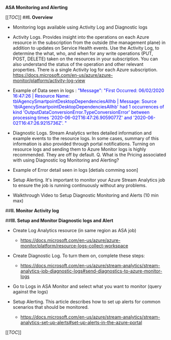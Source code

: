 **ASA Monitoring and Alerting** 

[[_TOC_]]
##**I. Overview** 

   - Monitoring logs available using Activity Log and Diagnostic logs 

   - Activity Logs. Provides insight into the operations on each Azure resource in the subscription from the outside (the management plane) in addition to updates on Service Health events. Use the Activity Log, to determine the what, who, and when for any write operations (PUT, POST, DELETE) taken on the resources in your subscription. You can also understand the status of the operation and other relevant properties. There is a single Activity log for each Azure subscription.
https://docs.microsoft.com/en-us/azure/azure-monitor/platform/activity-log-view

   - Example of Data seen in logs : <span style="color:#0000FF"> "Message": "First Occurred: 06/02/2020 16:47:26 | Resource Name: tblAgencySmartpointDesktopDependenciesAllhb | Message: Source 'tblAgencySmartpointDesktopDependenciesAllhb' had 1 occurrences of kind 'OutputDataConversionError.TypeConversionError' between processing times '2020-06-02T16:47:26.9059077Z' and '2020-06-02T16:47:26.9215736Z'. "</span>

   - Diagnostic Logs. Stream Analytics writes detailed information and example events to the resource logs. In some cases, summary of this information is also provided through portal notifications.  Turning on resource logs and sending them to Azure Monitor logs is highly recommended. They are off by default.  Q. What is the Pricing associated with using Diagnostic log Monitoring and Alerting? 

   - Example of Error detail seen in logs [detials comming soon]

   - Setup Alerting. It's important to monitor your Azure Stream Analytics job to ensure the job is running continuously without any problems. 

   - Walkthrough Video to Setup Diagnostic Monitoring and Alerts (10 min max) 

##**II. Monitor Activity log** 

##**III. Setup and Monitor Diagnostic logs and Alert**  

   - Create Log Analytics resource (in same region as ASA job) 

     - https://docs.microsoft.com/en-us/azure/azure-monitor/platform/resource-logs-collect-workspace 

   - Create Diagnostic Log. To turn them on, complete these steps: 

     - https://docs.microsoft.com/en-us/azure/stream-analytics/stream-analytics-job-diagnostic-logs#send-diagnostics-to-azure-monitor-logs 

   - Go to Logs in ASA Monitor and select what you want to monitor (query against the logs) 

   - Setup Alerting. This article describes how to set up alerts for common scenarios that should be monitored. 

     - https://docs.microsoft.com/en-us/azure/stream-analytics/stream-analytics-set-up-alerts#set-up-alerts-in-the-azure-portal 

[[_TOC_]]